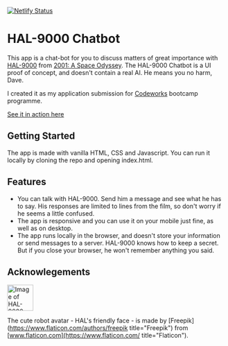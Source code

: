 [![Netlify Status](https://api.netlify.com/api/v1/badges/567de1d0-3762-49c9-8539-4290f84d063d/deploy-status)](https://app.netlify.com/sites/hal-9000-chatbot/deploys)

# HAL-9000 Chatbot

This app is a chat-bot for you to discuss matters of great importance with [HAL-9000](https://en.wikipedia.org/wiki/HAL_9000) from [2001: A Space Odyssey](<https://en.wikipedia.org/wiki/2001:_A_Space_Odyssey_(film)>).
The HAL-9000 Chatbot is a UI proof of concept, and doesn't contain a real AI. He means you no harm, Dave.

I created it as my application submission for [Codeworks](https://codeworks.me/) bootcamp programme.

[See it in action here](https://hal-9000-chatbot.netlify.app/)

## Getting Started

The app is made with vanilla HTML, CSS and Javascript. You can run it locally by cloning the repo and opening index.html.

## Features

- You can talk with HAL-9000. Send him a message and see what he has to say. His responses are limited to lines from
  the film, so don't worry if he seems a little confused.
- The app is responsive and you can use it on your mobile just fine, as well as on desktop.
- The app runs locally in the browser, and doesn't store your information or send messages to a server.
  HAL-9000 knows how to keep a secret. But if you close your browser, he won't remember anything you said.

## Acknowlegements

<img src="https://alexkmarshall.github.io/hal-9000-chatbot/images/robot-red.svg" alt="Image of HAL-9000" width="60" height="60"/>

The cute robot avatar - HAL's friendly face - is made by [Freepik](https://www.flaticon.com/authors/freepik title="Freepik") from [www.flaticon.com](https://www.flaticon.com/ title="Flaticon").
